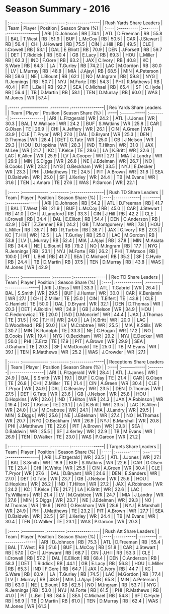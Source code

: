 # Season Summary - 2016

| :----- :----------- :--------- :----------------|
|             Rush Yards Share Leaders            |
| Team | Player     | Position | Season Share (%) |
| :----| :----------| :--------| :----------------|
| ARI  | D.Johnson  | RB       | 74.1             |
| ATL  | D.Freeman  | RB       | 55.8             |
| BAL  | T.West     | RB       | 51.9             |
| BUF  | L.McCoy    | RB       | 50.5             |
| CAR  | J.Stewart  | RB       | 56.4             |
| CHI  | J.Howard   | RB       | 75.5             |
| CIN  | J.Hill     | RB       | 49.5             |
| CLE  | I.Crowell  | RB       | 53.1             |
| DAL  | E.Elliott  | RB       | 70.9             |
| DEN  | J.Forsett  | RB       | 59.7             |
| DET  | T.Riddick  | RB       | 50.4             |
| GB   | E.Lacy     | RB       | 69.3             |
| HOU  | L.Miller   | RB       | 62.3             |
| IND  | F.Gore     | RB       | 63.2             |
| JAX  | C.Ivory    | RB       | 40.8             |
| KC   | S.Ware     | RB       | 64.3             |
| LA   | T.Gurley   | RB       | 74.2             |
| LAC  | M.Gordon   | RB       | 80.0             |
| LV   | L.Murray   | RB       | 48.8             |
| MIA  | J.Ajayi    | RB       | 68.5             |
| MIN  | A.Peterson | RB       | 58.6             |
| NE   | L.Blount   | RB       | 62.1             |
| NO   | M.Ingram   | RB       | 59.8             |
| NYG  | R.Jennings | RB       | 50.7             |
| NYJ  | M.Forte    | RB       | 54.3             |
| PHI  | R.Mathews  | RB       | 40.4             |
| PIT  | L.Bell     | RB       | 92.7             |
| SEA  | C.Michael  | RB       | 65.4             |
| SF   | C.Hyde     | RB       | 56.4             |
| TB   | D.Martin   | RB       | 58.1             |
| TEN  | D.Murray   | RB       | 60.0             |
| WAS  | M.Jones    | WR       | 57.4             |

| :----- :------------- :--------- :----------------|
|              Rec Yards Share Leaders              |
| Team | Player       | Position | Season Share (%) |
| :----| :------------| :--------| :----------------|
| ARI  | L.Fitzgerald | WR       | 24.2             |
| ATL  | J.Jones      | WR       | 30.3             |
| BAL  | M.Wallace    | WR       | 24.2             |
| BUF  | S.Watkins    | WR       | 25.8             |
| CAR  | G.Olsen      | TE       | 26.9             |
| CHI  | A.Jeffery    | WR       | 26.1             |
| CIN  | A.Green      | WR       | 33.9             |
| CLE  | T.Pryor      | WR       | 27.0             |
| DAL  | D.Bryant     | WR       | 25.3             |
| DEN  | D.Thomas     | WR       | 28.4             |
| DET  | G.Tate       | WR       | 25.0             |
| GB   | J.Nelson     | WR       | 29.3             |
| HOU  | D.Hopkins    | WR       | 28.3             |
| IND  | T.Hilton     | WR       | 31.0             |
| JAX  | M.Lee        | WR       | 21.7             |
| KC   | T.Kelce      | TE       | 28.6             |
| LA   | K.Britt      | WR       | 32.6             |
| LAC  | K.Allen      | WR       | 25.9             |
| LV   | A.Cooper     | WR       | 27.1             |
| MIA  | J.Landry     | WR       | 29.9             |
| MIN  | S.Diggs      | WR       | 26.8             |
| NE   | J.Edelman    | WR       | 26.7             |
| NO   | B.Cooks      | WR       | 23.2             |
| NYG  | O.Beckham    | WR       | 33.5             |
| NYJ  | E.Decker     | WR       | 23.3             |
| PHI  | J.Matthews   | TE       | 24.5             |
| PIT  | A.Brown      | WR       | 31.8             |
| SEA  | D.Baldwin    | WR       | 25.0             |
| SF   | J.Kerley     | WR       | 24.4             |
| TB   | M.Evans      | WR       | 31.6             |
| TEN  | J.Amaro      | TE       | 27.6             |
| WAS  | P.Garcon     | WR       | 22.1             |

| :----- :------------- :--------- :----------------|
|               Rush TD Share Leaders               |
| Team | Player       | Position | Season Share (%) |
| :----| :------------| :--------| :----------------|
| ARI  | D.Johnson    | RB       | 54.2             |
| ATL  | D.Freeman    | RB       | 41.7             |
| BAL  | T.West       | RB       | 21.9             |
| BUF  | L.McCoy      | RB       | 45.0             |
| CAR  | J.Stewart    | RB       | 41.0             |
| CHI  | J.Langford   | RB       | 33.3             |
| CIN  | J.Hill       | RB       | 42.2             |
| CLE  | I.Crowell    | RB       | 34.4             |
| DAL  | E.Elliott    | RB       | 54.4             |
| DEN  | C.Anderson   | RB       | 42.9             |
| DET  | Z.Zenner     | RB       | 24.2             |
| GB   | T.Montgomery | WR       | 7.8              |
| HOU  | L.Miller     | RB       | 35.7             |
| IND  | R.Turbin     | RB       | 36.7             |
| JAX  | C.Ivory      | RB       | 27.3             |
| KC   | T.Hill       | WR       | 12.5             |
| LA   | T.Gurley     | RB       | 25.0             |
| LAC  | M.Gordon     | RB       | 53.8             |
| LV   | L.Murray     | RB       | 52.4             |
| MIA  | J.Ajayi      | RB       | 37.8             |
| MIN  | M.Asiata     | RB       | 34.4             |
| NE   | L.Blount     | RB       | 79.2             |
| NO   | M.Ingram     | RB       | 17.7             |
| NYG  | R.Jennings   | RB       | 23.1             |
| NYJ  | M.Forte      | RB       | 26.2             |
| PHI  | T.Watson     | RB       | 100.0            |
| PIT  | L.Bell       | RB       | 41.7             |
| SEA  | C.Michael    | RB       | 35.2             |
| SF   | C.Hyde       | RB       | 24.4             |
| TB   | D.Martin     | RB       | 37.5             |
| TEN  | D.Murray     | RB       | 43.8             |
| WAS  | M.Jones      | WR       | 42.9             |

| :----- :-------------- :--------- :----------------|
|                Rec TD Share Leaders                |
| Team | Player        | Position | Season Share (%) |
| :----| :-------------| :--------| :----------------|
| ARI  | J.Ross        | WR       | 33.3             |
| ATL  | T.Gabriel     | WR       | 26.4             |
| BAL  | S.Smith       | WR       | 29.5             |
| BUF  | J.Hunter      | WR       | 30.0             |
| CAR  | K.Benjamin    | WR       | 27.1             |
| CHI  | Z.Miller      | TE       | 25.0             |
| CIN  | T.Eifert      | TE       | 43.8             |
| CLE  | C.Hamlett     | TE       | 50.0             |
| DAL  | D.Bryant      | WR       | 32.1             |
| DEN  | D.Thomas      | WR       | 20.3             |
| DET  | A.Boldin      | WR       | 34.9             |
| GB   | J.Nelson      | WR       | 34.9             |
| HOU  | C.Fiedorowicz | TE       | 20.0             |
| IND  | D.Moncrief    | WR       | 44.4             |
| JAX  | J.Thomas      | TE       | 31.5             |
| KC   | T.Hill        | WR       | 24.0             |
| LA   | K.Britt       | WR       | 20.0             |
| LAC  | D.Woodhead    | RB       | 50.0             |
| LV   | M.Crabtree    | WR       | 25.5             |
| MIA  | K.Stills      | WR       | 30.7             |
| MIN  | K.Rudolph     | TE       | 33.3             |
| NE   | C.Hogan       | WR       | 17.2             |
| NO   | B.Cooks       | WR       | 19.4             |
| NYG  | O.Beckham     | WR       | 29.2             |
| NYJ  | E.Decker      | WR       | 50.0             |
| PHI  | Z.Ertz        | TE       | 17.9             |
| PIT  | A.Brown       | WR       | 29.9             |
| SEA  | J.Graham      | TE       | 20.3             |
| SF   | V.McDonald    | TE       | 25.0             |
| TB   | M.Evans       | WR       | 39.1             |
| TEN  | R.Matthews    | WR       | 25.2             |
| WAS  | J.Crowder     | WR       | 27.1             |

| :----- :------------- :--------- :----------------|
|              Receptions Share Leaders             |
| Team | Player       | Position | Season Share (%) |
| :----| :------------| :--------| :----------------|
| ARI  | L.Fitzgerald | WR       | 28.4             |
| ATL  | J.Jones      | WR       | 24.9             |
| BAL  | S.Smith      | WR       | 19.1             |
| BUF  | C.Clay       | TE       | 21.4             |
| CAR  | G.Olsen      | TE       | 26.8             |
| CHI  | Z.Miller     | TE       | 21.4             |
| CIN  | A.Green      | WR       | 30.4             |
| CLE  | T.Pryor      | WR       | 24.9             |
| DAL  | C.Beasley    | WR       | 23.5             |
| DEN  | D.Thomas     | WR       | 27.5             |
| DET  | G.Tate       | WR       | 23.6             |
| GB   | J.Nelson     | WR       | 25.8             |
| HOU  | D.Hopkins    | WR       | 22.6             |
| IND  | T.Hilton     | WR       | 24.3             |
| JAX  | A.Robinson   | WR       | 19.4             |
| KC   | T.Kelce      | TE       | 23.1             |
| LA   | K.Britt      | WR       | 23.5             |
| LAC  | K.Allen      | WR       | 24.0             |
| LV   | M.Crabtree   | WR       | 24.1             |
| MIA  | J.Landry     | WR       | 29.5             |
| MIN  | S.Diggs      | WR       | 25.6             |
| NE   | J.Edelman    | WR       | 27.4             |
| NO   | M.Thomas     | WR       | 20.7             |
| NYG  | O.Beckham    | WR       | 26.9             |
| NYJ  | B.Marshall   | WR       | 20.8             |
| PHI  | J.Matthews   | TE       | 22.6             |
| PIT  | A.Brown      | WR       | 29.3             |
| SEA  | D.Baldwin    | WR       | 25.5             |
| SF   | J.Kerley     | WR       | 22.9             |
| TB   | M.Evans      | WR       | 26.9             |
| TEN  | D.Walker     | TE       | 23.0             |
| WAS  | P.Garcon     | WR       | 21.2             |

| :----- :------------- :--------- :----------------|
|               Targets Share Leaders               |
| Team | Player       | Position | Season Share (%) |
| :----| :------------| :--------| :----------------|
| ARI  | L.Fitzgerald | WR       | 23.5             |
| ATL  | J.Jones      | WR       | 27.1             |
| BAL  | S.Smith      | WR       | 18.9             |
| BUF  | S.Watkins    | WR       | 22.6             |
| CAR  | G.Olsen      | TE       | 23.4             |
| CHI  | K.White      | WR       | 25.5             |
| CIN  | A.Green      | WR       | 30.4             |
| CLE  | T.Pryor      | WR       | 27.6             |
| DAL  | D.Bryant     | WR       | 24.6             |
| DEN  | E.Sanders    | WR       | 27.0             |
| DET  | G.Tate       | WR       | 23.7             |
| GB   | J.Nelson     | WR       | 25.6             |
| HOU  | D.Hopkins    | WR       | 26.2             |
| IND  | T.Hilton     | WR       | 27.2             |
| JAX  | A.Robinson   | WR       | 24.2             |
| KC   | T.Kelce      | TE       | 21.7             |
| LA   | K.Britt      | WR       | 22.6             |
| LAC  | Ty.Williams  | WR       | 21.4             |
| LV   | M.Crabtree   | WR       | 24.7             |
| MIA  | J.Landry     | WR       | 27.6             |
| MIN  | S.Diggs      | WR       | 23.7             |
| NE   | J.Edelman    | WR       | 29.3             |
| NO   | M.Thomas     | WR       | 19.6             |
| NYG  | O.Beckham    | WR       | 28.6             |
| NYJ  | B.Marshall   | WR       | 24.9             |
| PHI  | J.Matthews   | TE       | 23.2             |
| PIT  | A.Brown      | WR       | 27.7             |
| SEA  | D.Baldwin    | WR       | 22.5             |
| SF   | J.Kerley     | WR       | 24.4             |
| TB   | M.Evans      | WR       | 30.4             |
| TEN  | D.Walker     | TE       | 23.1             |
| WAS  | P.Garcon     | WR       | 20.3             |

| :----- :----------- :--------- :----------------|
|              Rush Att Share Leaders             |
| Team | Player     | Position | Season Share (%) |
| :----| :----------| :--------| :----------------|
| ARI  | D.Johnson  | RB       | 75.3             |
| ATL  | D.Freeman  | RB       | 55.4             |
| BAL  | T.West     | RB       | 51.6             |
| BUF  | L.McCoy    | RB       | 51.8             |
| CAR  | J.Stewart  | RB       | 57.0             |
| CHI  | J.Howard   | RB       | 68.7             |
| CIN  | J.Hill     | RB       | 53.3             |
| CLE  | I.Crowell  | RB       | 57.2             |
| DAL  | E.Elliott  | RB       | 68.4             |
| DEN  | C.Anderson | RB       | 58.3             |
| DET  | T.Riddick  | RB       | 44.1             |
| GB   | E.Lacy     | RB       | 56.8             |
| HOU  | L.Miller   | RB       | 65.3             |
| IND  | F.Gore     | RB       | 64.7             |
| JAX  | C.Ivory    | RB       | 44.7             |
| KC   | S.Ware     | RB       | 60.9             |
| LA   | T.Gurley   | RB       | 74.5             |
| LAC  | M.Gordon   | RB       | 77.4             |
| LV   | L.Murray   | RB       | 48.9             |
| MIA  | J.Ajayi    | RB       | 65.8             |
| MIN  | A.Peterson | RB       | 63.0             |
| NE   | L.Blount   | RB       | 62.5             |
| NO   | M.Ingram   | RB       | 53.7             |
| NYG  | R.Jennings | RB       | 53.0             |
| NYJ  | M.Forte    | RB       | 61.5             |
| PHI  | R.Mathews  | RB       | 41.0             |
| PIT  | L.Bell     | RB       | 84.5             |
| SEA  | C.Michael  | RB       | 54.8             |
| SF   | C.Hyde     | RB       | 56.9             |
| TB   | D.Martin   | RB       | 61.0             |
| TEN  | D.Murray   | RB       | 62.4             |
| WAS  | M.Jones    | WR       | 61.3             |

